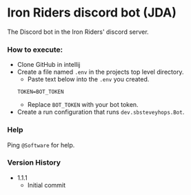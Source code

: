 # Iron Riders discord bot (JDA)
The Discord bot in the Iron Riders' discord server.

### How to execute:
* Clone GitHub in intellij
* Create a file named `.env` in the projects top level directory.
  * Paste text below into the `.env` you created.
  ```lombok.config
  TOKEN=BOT_TOKEN
  ```
  * Replace `BOT_TOKEN` with your bot token.
* Create a run configuration that runs `dev.sbsteveyhops.Bot`.

### Help
Ping `@Software` for help.

### Version History
* 1.1.1 
  * Initial commit